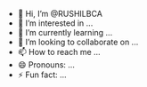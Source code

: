 - 👋 Hi, I’m @RUSHILBCA
- 👀 I’m interested in ...
- 🌱 I’m currently learning ...
- 💞️ I’m looking to collaborate on ...
- 📫 How to reach me ...
- 😄 Pronouns: ...
- ⚡ Fun fact: ...

<!---
RUSHILBCA/RUSHILBCA is a ✨ special ✨ repository because its `README.md` (this file) appears on your GitHub profile.
You can click the Preview link to take a look at your changes.
--->

